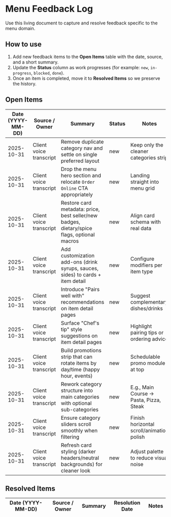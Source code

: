 <!-- Feedback tracker for Menu workstreams. Update as items are addressed. -->

# Menu Feedback Log

Use this living document to capture and resolve feedback specific to the menu domain.

## How to use

1. Add new feedback items to the **Open Items** table with the date, source, and a short summary.
2. Update the **Status** column as work progresses (for example: `new`, `in-progress`, `blocked`, `done`).
3. Once an item is completed, move it to **Resolved Items** so we preserve the history.

## Open Items

| Date (YYYY-MM-DD) | Source / Owner | Summary | Status | Notes |
| --- | --- | --- | --- | --- |
| 2025-10-31 | Client voice transcript | Remove duplicate category nav and settle on single preferred layout | new | Keep only the cleaner categories strip |
| 2025-10-31 | Client voice transcript | Drop the menu hero section and relocate `Order Online` CTA appropriately | new | Landing straight into menu grid |
| 2025-10-31 | Client voice transcript | Restore card metadata: price, best seller/new badges, dietary/spice flags, optional macros | new | Align card schema with real data |
| 2025-10-31 | Client voice transcript | Add customization add-ons (drink syrups, sauces, sides) to cards + item detail | new | Configure modifiers per item type |
| 2025-10-31 | Client voice transcript | Introduce "Pairs well with" recommendations on item detail pages | new | Suggest complementary dishes/drinks |
| 2025-10-31 | Client voice transcript | Surface "Chef's tip" style suggestions on item detail pages | new | Highlight pairing tips or ordering advice |
| 2025-10-31 | Client voice transcript | Build promotions strip that can rotate items by day/time (happy hour, events) | new | Schedulable promo module at top |
| 2025-10-31 | Client voice transcript | Rework category structure into main categories with optional sub-categories | new | E.g., Main Course → Pasta, Pizza, Steak |
| 2025-10-31 | Client voice transcript | Ensure category sliders scroll smoothly when filtering | new | Finish horizontal scroll/animation polish |
| 2025-10-31 | Client voice transcript | Refresh card styling (darker headers/neutral backgrounds) for cleaner look | new | Adjust palette to reduce visual noise |

## Resolved Items

| Date (YYYY-MM-DD) | Source / Owner | Summary | Resolution Date | Notes |
| --- | --- | --- | --- | --- |
